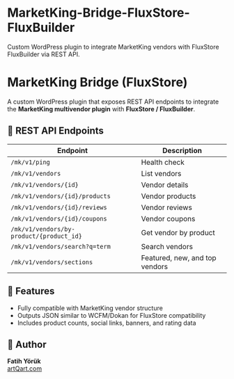 # MarketKing-Bridge-FluxStore-FluxBuilder
Custom WordPress plugin to integrate MarketKing vendors with FluxStore FluxBuilder via REST API.

# MarketKing Bridge (FluxStore)

A custom WordPress plugin that exposes REST API endpoints to integrate the **MarketKing multivendor plugin** with **FluxStore / FluxBuilder**.

## 📡 REST API Endpoints
| Endpoint | Description |
|-----------|--------------|
| `/mk/v1/ping` | Health check |
| `/mk/v1/vendors` | List vendors |
| `/mk/v1/vendors/{id}` | Vendor details |
| `/mk/v1/vendors/{id}/products` | Vendor products |
| `/mk/v1/vendors/{id}/reviews` | Vendor reviews |
| `/mk/v1/vendors/{id}/coupons` | Vendor coupons |
| `/mk/v1/vendors/by-product/{product_id}` | Get vendor by product |
| `/mk/v1/vendors/search?q=term` | Search vendors |
| `/mk/v1/vendors/sections` | Featured, new, and top vendors |

## 🔧 Features
- Fully compatible with MarketKing vendor structure
- Outputs JSON similar to WCFM/Dokan for FluxStore compatibility
- Includes product counts, social links, banners, and rating data

## 🧱 Author
**Fatih Yörük**  
[artQart.com](https://artqart.com)
